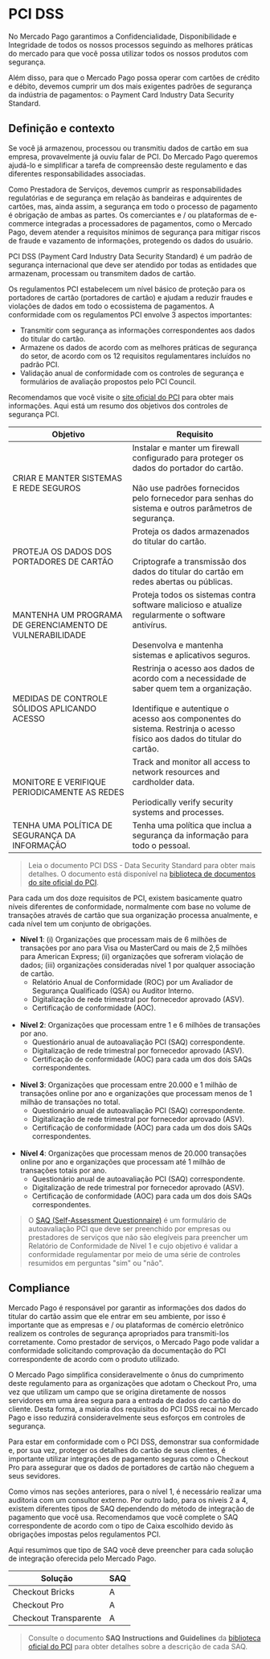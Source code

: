 # PCI DSS

No Mercado Pago garantimos a Confidencialidade, Disponibilidade e Integridade de todos os nossos processos seguindo as melhores práticas do mercado para que você possa utilizar todos os nossos produtos com segurança. 

Além disso, para que o Mercado Pago possa operar com cartões de crédito e débito, devemos cumprir um dos mais exigentes padrões de segurança da indústria de pagamentos: o Payment Card Industry Data Security Standard.

## Definição e contexto

Se você já armazenou, processou ou transmitiu dados de cartão em sua empresa, provavelmente já ouviu falar de PCI. Do Mercado Pago queremos ajudá-lo e simplificar a tarefa de compreensão deste regulamento e das diferentes responsabilidades associadas.

Como Prestadora de Serviços, devemos cumprir as responsabilidades regulatórias e de segurança em relação às bandeiras e adquirentes de cartões, mas, ainda assim, a segurança em todo o processo de pagamento é obrigação de ambas as partes. Os comerciantes e / ou plataformas de e-commerce integradas a processadores de pagamentos, como o Mercado Pago, devem atender a requisitos mínimos de segurança para mitigar riscos de fraude e vazamento de informações, protegendo os dados do usuário.

PCI DSS (Payment Card Industry Data Security Standard) é um padrão de segurança internacional que deve ser atendido por todas as entidades que armazenam, processam ou transmitem dados de cartão.

Os regulamentos PCI estabelecem um nível básico de proteção para os portadores de cartão (portadores de cartão) e ajudam a reduzir fraudes e violações de dados em todo o ecossistema de pagamentos. 
A conformidade com os regulamentos PCI envolve 3 aspectos importantes:
- Transmitir com segurança as informações correspondentes aos dados do titular do cartão.
- Armazene os dados de acordo com as melhores práticas de segurança do setor, de acordo com os 12 requisitos regulamentares incluídos no padrão PCI.
- Validação anual de conformidade com os controles de segurança e formulários de avaliação propostos pelo PCI Council.

Recomendamos que você visite o [site oficial do PCI](https://www.pcisecuritystandards.org/) para obter mais informações. Aqui está um resumo dos objetivos dos controles de segurança PCI.

**Objetivo** | **Requisito**
------------- | ---------------
CRIAR E MANTER SISTEMAS E REDE SEGUROS | Instalar e manter um firewall configurado para proteger os dados do portador do cartão. <br> <br>Não use padrões fornecidos pelo fornecedor para senhas do sistema e outros parâmetros de segurança. 
PROTEJA OS DADOS DOS PORTADORES DE CARTÃO | Proteja os dados armazenados do titular do cartão. <br> <br>Criptografe a transmissão dos dados do titular do cartão em redes abertas ou públicas.
MANTENHA UM PROGRAMA DE GERENCIAMENTO DE VULNERABILIDADE | Proteja todos os sistemas contra software malicioso e atualize regularmente o software antivírus. <br> <br>Desenvolva e mantenha sistemas e aplicativos seguros.
MEDIDAS DE CONTROLE SÓLIDOS APLICANDO ACESSO | Restrinja o acesso aos dados de acordo com a necessidade de saber quem tem a organização. <br> <br>Identifique e autentique o acesso aos componentes do sistema. Restrinja o acesso físico aos dados do titular do cartão.
MONITORE E VERIFIQUE PERIODICAMENTE AS REDES | Track and monitor all access to network resources and cardholder data. <br> <br>Periodically verify security systems and processes.
TENHA UMA POLÍTICA DE SEGURANÇA DA INFORMAÇÃO | Tenha uma política que inclua a segurança da informação para todo o pessoal.

> Leia o documento PCI DSS - Data Security Standard para obter mais detalhes. O documento está disponível na [biblioteca de documentos do site oficial do PCI](https://www.pcisecuritystandards.org/document_library).

Para cada um dos doze requisitos de PCI, existem basicamente quatro níveis diferentes de conformidade, normalmente com base no volume de transações através de cartão que sua organização processa anualmente, e cada nível tem um conjunto de obrigações.

- **Nível 1**: (i) Organizações que processam mais de 6 milhões de transações por ano para Visa ou MasterCard ou mais de 2,5 milhões para American Express; (ii) organizações que sofreram violação de dados; (iii) organizações consideradas nível 1 por qualquer associação de cartão.
   - Relatório Anual de Conformidade (ROC) por um Avaliador de Segurança Qualificado (QSA) ou Auditor Interno.
   - Digitalização de rede trimestral por fornecedor aprovado (ASV). 
   - Certificação de conformidade (AOC).
   <br>
- **Nível 2**: Organizações que processam entre 1 e 6 milhões de transações por ano.
   - Questionário anual de autoavaliação PCI (SAQ) correspondente.
   - Digitalização de rede trimestral por fornecedor aprovado (ASV).
   - Certificação de conformidade (AOC) para cada um dos dois SAQs correspondentes.
   <br>
- **Nível 3**: Organizações que processam entre 20.000 e 1 milhão de transações online por ano e organizações que processam menos de 1 milhão de transações no total.
   - Questionário anual de autoavaliação PCI (SAQ) correspondente.
   - Digitalização de rede trimestral por fornecedor aprovado (ASV).
   - Certificação de conformidade (AOC) para cada um dos dois SAQs correspondentes.
   <br>
- **Nível 4**: Organizações que processam menos de 20.000 transações online por ano e organizações que processam até 1 milhão de transações totais por ano. 
   - Questionário anual de autoavaliação PCI (SAQ) correspondente.
   - Digitalização de rede trimestral por fornecedor aprovado (ASV).
   - Certificação de conformidade (AOC) para cada um dos dois SAQs correspondentes.
   
>O [SAQ (Self-Assessment Questionnaire)](https://www.pcisecuritystandards.org/pci_security/completing_self_assessment) é um formulário de autoavaliação PCI que deve ser preenchido por empresas ou prestadores de serviços que não são elegíveis para preencher um Relatório de Conformidade de Nível 1 e cujo objetivo é validar a conformidade regulamentar por meio de uma série de controles resumidos em perguntas "sim" ou "não". 

## Compliance

Mercado Pago é responsável por garantir as informações dos dados do titular do cartão assim que ele entrar em seu ambiente, por isso é importante que as empresas e / ou plataformas de comércio eletrônico realizem os controles de segurança apropriados para transmiti-los corretamente. Como prestador de serviços, o Mercado Pago pode validar a conformidade solicitando comprovação da documentação do PCI correspondente de acordo com o produto utilizado.

O Mercado Pago simplifica consideravelmente o ônus do cumprimento deste regulamento para as organizações que adotam o Checkout Pro, uma vez que utilizam um campo que se origina diretamente de nossos servidores em uma área segura para a entrada de dados do cartão do cliente. Desta forma, a maioria dos requisitos do PCI DSS recai no Mercado Pago e isso reduzirá consideravelmente seus esforços em controles de segurança.

Para estar em conformidade com o PCI DSS, demonstrar sua conformidade e, por sua vez, proteger os detalhes do cartão de seus clientes, é importante utilizar integrações de pagamento seguras como o Checkout Pro para assegurar que os dados de portadores de cartão não cheguem a seus sevidores.

Como vimos nas seções anteriores, para o nível 1, é necessário realizar uma auditoria com um consultor externo. Por outro lado, para os níveis 2 a 4, existem diferentes tipos de SAQ dependendo do método de integração de pagamento que você usa. Recomendamos que você complete o SAQ correspondente de acordo com o tipo de Caixa escolhido devido às obrigações impostas pelos regulamentos PCI. 

Aqui resumimos que tipo de SAQ você deve preencher para cada solução de integração oferecida pelo Mercado Pago.

**Solução** | **SAQ**
------ | ------
Checkout Bricks | A
Checkout Pro | A
Checkout Transparente | A

>Consulte o documento **SAQ Instructions and Guidelines** da [biblioteca oficial do PCI](https://www.pcisecuritystandards.org/document_library) para obter detalhes sobre a descrição de cada SAQ.





